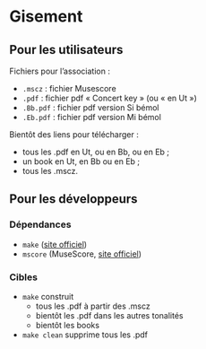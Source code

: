 # Gisement

## Pour les utilisateurs

Fichiers pour l’association :

* `.mscz` : fichier Musescore
* `.pdf` : fichier pdf « Concert key » (ou « en Ut »)
* `.Bb.pdf` : fichier pdf version Si bémol
* `.Eb.pdf` : fichier pdf version Mi bémol

Bientôt des liens pour télécharger :

* tous les .pdf en Ut, ou en Bb, ou en Eb ;
* un book en Ut, en Bb ou en Eb ;
* tous les .mscz.

## Pour les développeurs

### Dépendances

* `make` ([site officiel](https://www.gnu.org/software/make/))
* `mscore` (MuseScore, [site officiel](musescore.org))

### Cibles

* `make` construit
    * tous les .pdf à partir des .mscz
    * bientôt les .pdf dans les autres tonalités
    * bientôt les books
* `make clean` supprime tous les .pdf

